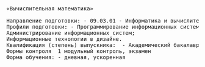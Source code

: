 <pre>
«Вычислительная математика»

Направление подготовки:	- 09.03.01 - Информатика и вычислительная техника.
Профили подготовки:	- Программирование информационных систем; 
Администрирование информационных систем; 
Информационные технологии в дизайне.
Квалификация (степень) выпускника:	- Академический бакалавр.
Формы контроля	1 модульный контроль, экзамен
Форма обучения:	- дневная, ускоренная
</pre>